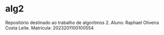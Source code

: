 # alg2
Repositório destinado ao trabalho de algoritmos 2. Aluno: Raphael Oliveira Costa Leite. Matrícula: 2023201100100554 
